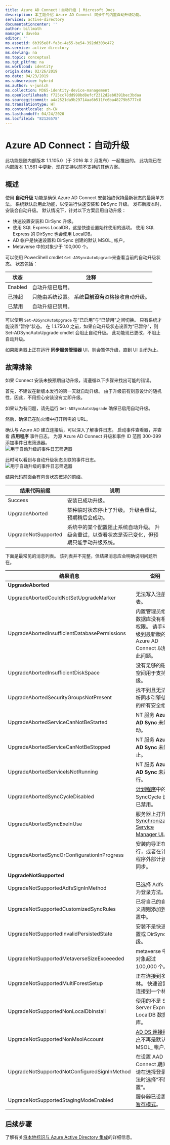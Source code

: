 ```yaml
---
title: Azure AD Connect：自动升级 | Microsoft Docs
description: 本主题介绍 Azure AD Connect 同步中的内置自动升级功能。
services: active-directory
documentationcenter: ''
author: billmath
manager: daveba
editor: ''
ms.assetid: 6b395e8f-fa3c-4e55-be54-392dd303c472
ms.service: active-directory
ms.devlang: na
ms.topic: conceptual
ms.tgt_pltfrm: na
ms.workload: identity
origin.date: 02/26/2019
ms.date: 04/23/2019
ms.subservice: hybrid
ms.author: v-junlch
ms.collection: M365-identity-device-management
ms.openlocfilehash: f725cc78dd998bd8efcf2312d2eb0391bec3bdaa
ms.sourcegitcommit: a4a2521da9b29714aa6b511fc6ba48279b5777c8
ms.translationtype: HT
ms.contentlocale: zh-CN
ms.lasthandoff: 04/24/2020
ms.locfileid: "82126578"
---
```

# <a name="azure-ad-connect-automatic-upgrade"></a>Azure AD Connect：自动升级
此功能是随内部版本 1.1.105.0（于 2016 年 2 月发布）一起推出的。  此功能已在内部版本 1.1.561 中更新，现在支持以前不支持的其他方案。

## <a name="overview"></a>概述
使用 **自动升级** 功能是确保 Azure AD Connect 安装始终保持最新状态的最简单方法。 系统默认启用此功能，以便进行快速安装和 DirSync 升级。 发布新版本时，安装会自动升级。
默认情况下，针对以下方案启用自动升级：

* 快速设置安装和 DirSync 升级。
* 使用 SQL Express LocalDB，这是快速设置始终使用的选项。 使用 SQL Express 的 DirSync 也会使用 LocalDB。
* AD 帐户是快速设置和 DirSync 创建的默认 MSOL_ 帐户。
* Metaverse 中的对象少于 100,000 个。

可以使用 PowerShell cmdlet `Get-ADSyncAutoUpgrade`来查看当前的自动升级状态。 状态包括：

| 状态 | 注释 |
| --- | --- |
| Enabled |自动升级已启用。 |
| 已挂起 |只能由系统设置。 系统**目前没有**资格接收自动升级。 |
| 已禁用 |自动升级已禁用。 |

可以使用 `Set-ADSyncAutoUpgrade` 在“已启用”与“已禁用”之间切换。   只有系统才能设置“暂停”状态。   在 1.1.750.0 之前，如果自动升级状态设置为“已暂停”，则 Set-ADSyncAutoUpgrade cmdlet 会阻止自动升级。 此功能现已更改，不阻止自动升级。

如果服务器上正在运行 **同步服务管理器** UI，则会暂停升级，直到 UI 关闭为止。

## <a name="troubleshooting"></a>故障排除
如果 Connect 安装未按预期自动升级，请遵循以下步骤来找出可能的错误。

首先，不建议在新版本发行的第一天就自动升级。 由于升级前有刻意设计的随机性，因此，不用担心安装没有立即升级。

如果认为有问题，请先运行 `Get-ADSyncAutoUpgrade` 确保已启用自动升级。

然后，确保已在防火墙中打开所需的 URL。

确认与 Azure AD 建立连接后，可以深入了解事件日志。 启动事件查看器，并查看 **应用程序** 事件日志。 为源 Azure AD Connect 升级和事件 ID 范围 300-399 添加事件日志筛选器。    
![用于自动升级的事件日志筛选器](./media/how-to-connect-install-automatic-upgrade/eventlogfilter.png)  

此时可以看到与自动升级状态关联的事件日志。  
![用于自动升级的事件日志筛选器](./media/how-to-connect-install-automatic-upgrade/eventlogresult.png)  

结果代码前面会有包含状态概述的前缀。

| 结果代码前缀 | 说明 |
| --- | --- |
| Success |安装已成功升级。 |
| UpgradeAborted |某种临时状态停止了升级。 升级会重试，预期稍后会成功。 |
| UpgradeNotSupported |系统中的某个配置阻止系统自动升级。 升级会重试，以查看状态是否已变化，但预期只能手动升级系统。 |

下面是最常见的消息列表。 该列表并不完整，但结果消息应会明确说明问题所在。

| 结果消息 | 说明 |
| --- | --- |
| **UpgradeAborted** | |
| UpgradeAbortedCouldNotSetUpgradeMarker |无法写入注册表。 |
| UpgradeAbortedInsufficientDatabasePermissions |内置管理员组对数据库没有相应权限。 请手动升级到最新版的 Azure AD Connect 以解决此问题。 |
| UpgradeAbortedInsufficientDiskSpace |没有足够的磁盘空间用于支持升级。 |
| UpgradeAbortedSecurityGroupsNotPresent |找不到且无法解析同步引擎使用的所有安全组。 |
| UpgradeAbortedServiceCanNotBeStarted |NT 服务 **Azure AD Sync** 未能启动。 |
| UpgradeAbortedServiceCanNotBeStopped |NT 服务 **Azure AD Sync** 未能停止。 |
| UpgradeAbortedServiceIsNotRunning |NT 服务 **Azure AD Sync** 未运行。 |
| UpgradeAbortedSyncCycleDisabled |[计划程序](how-to-connect-sync-feature-scheduler.md)中的 SyncCycle 选项已禁用。 |
| UpgradeAbortedSyncExeInUse |服务器上打开了 [Synchronization Service Manager UI](how-to-connect-sync-service-manager-ui.md)。 |
| UpgradeAbortedSyncOrConfigurationInProgress |安装向导正在运行，或者在计划程序外部计划了同步。 |
| **UpgradeNotSupported** | |
| UpgradeNotSupportedAdfsSignInMethod | 已选择 Adfs 作为登录方法。 | 
| UpgradeNotSupportedCustomizedSyncRules |已将自己的自定义规则添加到配置中。 |
| UpgradeNotSupportedInvalidPersistedState |安装不是快速设置或 DirSync 升级。 |
| UpgradeNotSupportedMetaverseSizeExceeeded |metaverse 中的对象超过 100,000 个。 |
| UpgradeNotSupportedMultiForestSetup |正在连接到多个林。 快速设置仅连接到一个林。 |
| UpgradeNotSupportedNonLocalDbInstall |使用的不是 SQL Server Express LocalDB 数据库。 |
| UpgradeNotSupportedNonMsolAccount |[AD DS 连接器帐户](reference-connect-accounts-permissions.md#ad-ds-connector-account)不再是默认的 MSOL_ 帐户。 |
| UpgradeNotSupportedNotConfiguredSignInMethod | 在设置 AAD Connect 期间，请在选择登录方法时选择“不配置”。  | 
| UpgradeNotSupportedStagingModeEnabled |服务器已设置为[暂存模式](how-to-connect-sync-staging-server.md)。 |

## <a name="next-steps"></a>后续步骤
了解有关[将本地标识与 Azure Active Directory 集成](whatis-hybrid-identity.md)的详细信息。

<!-- Update_Description: wording update -->